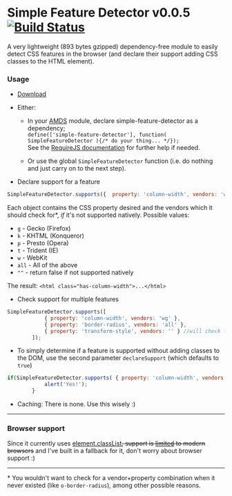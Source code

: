 # Simple Feature Detector v0.0.5 [![Build Status](https://travis-ci.org/adam-lynch/simple-feature-detector.png)](https://travis-ci.org/adam-lynch/simple-feature-detector)

A very lightweight (893 bytes gzipped) dependency-free module to easily detect CSS features in the browser (and declare their support adding CSS classes to the HTML element).

### Usage
* [Download](https://github.com/adam-lynch/simple-feature-detector/raw/master/simple-feature-detector.min.js)

* Either:
  * In your [AMDS](http://wiki.commonjs.org/wiki/Modules/AsynchronousDefinition) module, declare simple-feature-detector as a dependency;  
  `define(['simple-feature-detector'], function( SimpleFeatureDetector ){/* do your thing... */});`  
  See the [RequireJS documentation](http://requirejs.org/docs/start.html) for further help if needed.  
  
  * Or use the global `SimpleFeatureDetector` function (i.e. do nothing and just carry on to the next step).

* Declare support for a feature
```js
SimpleFeatureDetector.supports({  property: 'column-width', vendors: 'wg' });
```
Each object contains the CSS property desired and the vendors which it should check for*, _if_ it's not supported natively. 
Possible values:
 * `g` - Gecko (Firefox)
 * `k` - KHTML (Konqueror)
 * `p` - Presto (Opera)
 * `t` - Trident (IE)
 * `w` - WebKit
 * `all` - All of the above
 * `""` - return false if not supported natively

 The result: `<html class="has-column-width">...</html>`

* Check support for multiple features
```js
SimpleFeatureDetector.supports([
            { property: 'column-width', vendors: 'wg' },
            { property: 'border-radius', vendors: 'all' },
            { property: 'transform-style', vendors: '' } //will check for native support only
        ]);
```
* To simply determine if a feature is supported without adding classes to the DOM, use the second parameter `declareSupport` (which defaults to `true`)
```js
if(SimpleFeatureDetector.supports( { property: 'column-width', vendors: 'wg' }, false )){
            alert('Yes!');
        }
```

* Caching: There is none. Use this wisely :)

-----------

### Browser support
Since it currently uses [element.classList](https://developer.mozilla.org/en/docs/DOM/element.classList)<del>, support is [limited](http://caniuse.com/#search=classlist) to modern browsers</del> and I've built in a fallback for it, don't worry about browser support :)

-----------
\* You wouldn't want to check for a vendor+property combination when it never existed (like `o-border-radius`), among other possible reasons.
